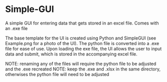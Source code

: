 # Simple-GUI
A simple GUI for entering data that gets stored in an excel file. Comes with an .exe file

The base template for the UI is created using Python and SimpleGUI (see Example.png for a photo of the UI).
The python file is converted into a .exe file for ease of use.
Upon loading the exe file, the UI allows the user to input data and submit, which is stored in the accompanying excel file.

NOTE: renaming any of the files will require the python file to be adjusted and the .exe recreated
NOTE: keep the .exe and .xlsx in the same directory, otherwises the python file will need to be adjusted
